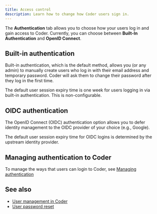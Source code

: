 ```yaml
---
title: Access control
description: Learn how to change how Coder users sign in.
---
```


The **Authentication** tab allows you to choose how your users log in and gain
access to Coder. Currently, you can choose between **Built-In Authentication**
and **OpenID Connect**.

## Built-in authentication

Built-in authentication, which is the default method, allows you (or any admin)
to manually create users who log in with their email address and temporary
password. Coder will ask them to change their password after they log in the
first time.

The default user session expiry time is one week for users logging in via built-in
authentication. This is non-configurable.

## OIDC authentication

The OpenID Connect (OIDC) authentication option allows you to defer identity
management to the OIDC provider of your choice (e.g., Google).

The default user session expiry time for OIDC logins is determined by the
upstream identity provider.

## Managing authentication to Coder

To manage the ways that users can login to Coder, see
[Managing authentication](manage.md)

## See also

- [User management in Coder](users/index.md)
- [User password reset](users/password-reset.md)
